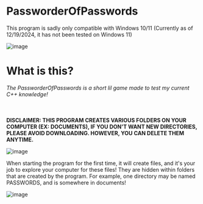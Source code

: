 # PassworderOfPasswords
This program is sadly only compatible with Windows 10/11 (Currently as of 12/19/2024, it has not been tested on Windows 11)

![image](https://github.com/user-attachments/assets/b8aadcc1-f684-4b2b-a275-b987fb1a607a)


# What is this?
*The PassworderOfPasswords is a short lil game made to test my current C++ knowledge!*
<br>
<br>
<br>
<br>
**DISCLAIMER: THIS PROGRAM CREATES VARIOUS FOLDERS ON YOUR COMPUTER (EX: DOCUMENTS), IF YOU DON'T WANT NEW DIRECTORIES, PLEASE AVOID DOWNLOADING. HOWEVER, YOU CAN DELETE THEM ANYTIME.**



![image](https://github.com/user-attachments/assets/72de2d1b-b8f4-4aa5-bef0-b19f8f8180fd)

When starting the program for the first time, it will create files, and it's your job to explore your computer for these files! They are hidden within folders that are created by the program. For example, one directory may be named PASSWORDS, and is somewhere in documents!

![image](https://github.com/user-attachments/assets/7d110e9b-321b-4dc7-98be-336649c8df9c)

